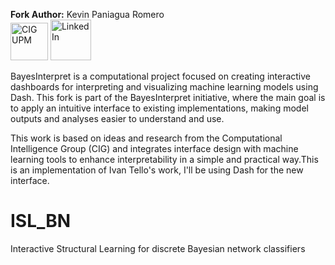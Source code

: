 **Fork Author:** Kevin Paniagua Romero  
[<img src="https://cig.fi.upm.es/wp-content/uploads/2023/11/cropped-logo_CIG.png" alt="CIG UPM" width="60">](https://cig.fi.upm.es)
[<img src="https://upload.wikimedia.org/wikipedia/commons/c/ca/LinkedIn_logo_initials.png" alt="LinkedIn" width="65">](https://www.linkedin.com/in/kevinpr/)


BayesInterpret is a computational project focused on creating interactive dashboards for interpreting and visualizing machine learning models using Dash. This fork is part of the BayesInterpret initiative, where the main goal is to apply an intuitive interface to existing implementations, making model outputs and analyses easier to understand and use.

This work is based on ideas and research from the Computational Intelligence Group (CIG) and integrates interface design with machine learning tools to enhance interpretability in a simple and practical way.This is an implementation of Ivan Tello's work, I'll be using Dash for the new interface. 


# ISL_BN
Interactive Structural Learning for discrete Bayesian network classifiers

